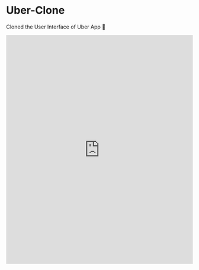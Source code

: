 # Uber-Clone
Cloned the User Interface of Uber App 🚓
<iframe src="https://www.linkedin.com/embed/feed/update/urn:li:share:7073247427343896576" height="617" width="504" frameborder="0" allowfullscreen="" title="Embedded post"></iframe>
